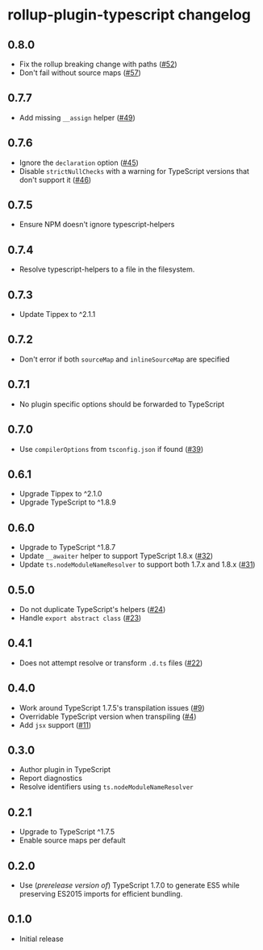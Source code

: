 # rollup-plugin-typescript changelog

## 0.8.0

* Fix the rollup breaking change with paths ([#52](https://github.com/rollup/rollup-plugin-typescript/issues/52))
* Don't fail without source maps ([#57](https://github.com/rollup/rollup-plugin-typescript/pull/57))

## 0.7.7
* Add missing `__assign` helper ([#49](https://github.com/rollup/rollup-plugin-typescript/issues/49))

## 0.7.6
* Ignore the `declaration` option ([#45](https://github.com/rollup/rollup-plugin-typescript/issues/45))
* Disable `strictNullChecks` with a warning for TypeScript versions that don't support it ([#46](https://github.com/rollup/rollup-plugin-typescript/issues/46))

## 0.7.5
* Ensure NPM doesn't ignore typescript-helpers

## 0.7.4
* Resolve typescript-helpers to a file in the filesystem.

## 0.7.3
* Update Tippex to ^2.1.1

## 0.7.2
* Don't error if both `sourceMap` and `inlineSourceMap` are specified

## 0.7.1
* No plugin specific options should be forwarded to TypeScript

## 0.7.0
* Use `compilerOptions` from `tsconfig.json` if found ([#39](https://github.com/rollup/rollup-plugin-typescript/pull/32))

## 0.6.1
* Upgrade Tippex to ^2.1.0
* Upgrade TypeScript to ^1.8.9

## 0.6.0
* Upgrade to TypeScript ^1.8.7
* Update `__awaiter` helper to support TypeScript 1.8.x ([#32](https://github.com/rollup/rollup-plugin-typescript/pull/32))
* Update `ts.nodeModuleNameResolver` to support both 1.7.x and 1.8.x ([#31](https://github.com/rollup/rollup-plugin-typescript/issues/31))

## 0.5.0
* Do not duplicate TypeScript's helpers ([#24](https://github.com/rollup/rollup-plugin-typescript/issues/24))
* Handle `export abstract class` ([#23](https://github.com/rollup/rollup-plugin-typescript/issues/23))

## 0.4.1
* Does not attempt resolve or transform `.d.ts` files ([#22](https://github.com/rollup/rollup-plugin-typescript/pull/22))

## 0.4.0
* Work around TypeScript 1.7.5's transpilation issues ([#9](https://github.com/rollup/rollup-plugin-typescript/issues/9))
* Overridable TypeScript version when transpiling ([#4](https://github.com/rollup/rollup-plugin-typescript/issues/4))
* Add `jsx` support ([#11](https://github.com/rollup/rollup-plugin-typescript/issues/11))

## 0.3.0
* Author plugin in TypeScript
* Report diagnostics
* Resolve identifiers using `ts.nodeModuleNameResolver`

## 0.2.1
* Upgrade to TypeScript ^1.7.5
* Enable source maps per default

## 0.2.0
* Use (_prerelease version of_) TypeScript 1.7.0 to generate ES5 while preserving ES2015 imports for efficient bundling.

## 0.1.0
* Initial release
